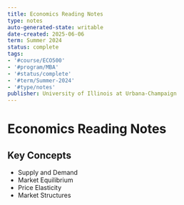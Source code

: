 ```yaml
---
title: Economics Reading Notes
type: notes
auto-generated-state: writable
date-created: 2025-06-06
term: Summer 2024
status: complete
tags:
- '#course/ECO500'
- '#program/MBA'
- '#status/complete'
- '#term/Summer-2024'
- '#type/notes'
publisher: University of Illinois at Urbana-Champaign
---
```


# Economics Reading Notes

## Key Concepts

- Supply and Demand
- Market Equilibrium
- Price Elasticity
- Market Structures
